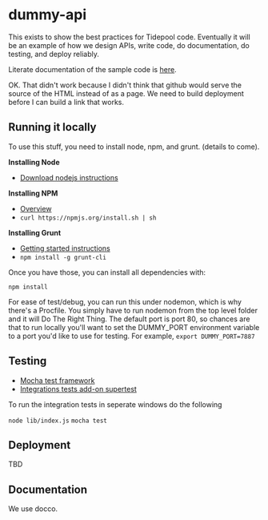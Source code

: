 dummy-api
=========

This exists to show the best practices for Tidepool code. Eventually it will be an example of how we design APIs, write code, do documentation, do testing, and deploy reliably.

Literate documentation of the sample code is [here](docs/lib/index.html).

OK. That didn't work because I didn't think that github would serve the source of the HTML instead of as a page. We need to build deployment before I can build a link that works.

## Running it locally

To use this stuff, you need to install node, npm, and grunt. (details to come).

**Installing Node**

- [Download nodejs instructions](http://nodejs.org/download/)

**Installing NPM**

- [Overview](https://npmjs.org/)
- ```curl https://npmjs.org/install.sh | sh```

**Installing Grunt**

- [Getting started instructions](http://gruntjs.com/getting-started)
- ```npm install -g grunt-cli```

Once you have those, you can install all dependencies with:

```npm install```

For ease of test/debug, you can run this under nodemon, which is why there's a Procfile. You simply have to run nodemon from the top level folder and it will Do The Right Thing. The default port is 
port 80, so chances are that to run locally you'll want to set the DUMMY_PORT environment variable
to a port you'd like to use for testing. For example, ```export DUMMY_PORT=7887```

## Testing

- [Mocha test framework](http://visionmedia.github.io/mocha/)
- [Integrations tests add-on supertest](https://github.com/visionmedia/supertest)

To run the integration tests in seperate windows do the following

```node lib/index.js```
```mocha test```

## Deployment

TBD

## Documentation

We use docco.

